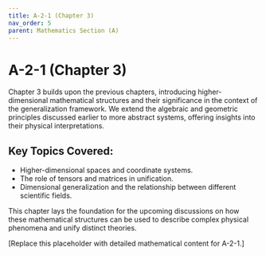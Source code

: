 ```yaml
---
title: A-2-1 (Chapter 3)
nav_order: 5
parent: Mathematics Section (A)
---
```


# A-2-1 (Chapter 3)

Chapter 3 builds upon the previous chapters, introducing higher-dimensional mathematical structures and their significance in the context of the generalization framework. We extend the algebraic and geometric principles discussed earlier to more abstract systems, offering insights into their physical interpretations.

## Key Topics Covered:
- Higher-dimensional spaces and coordinate systems.
- The role of tensors and matrices in unification.
- Dimensional generalization and the relationship between different scientific fields.

This chapter lays the foundation for the upcoming discussions on how these mathematical structures can be used to describe complex physical phenomena and unify distinct theories.

[Replace this placeholder with detailed mathematical content for A-2-1.]
